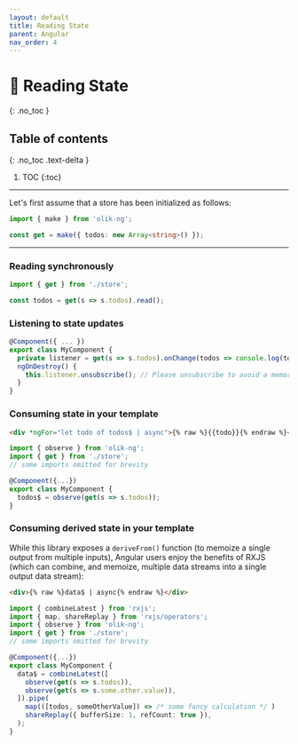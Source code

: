 ```yaml
---
layout: default
title: Reading State
parent: Angular
nav_order: 4
---
```


# 📖 Reading State
{: .no_toc }

## Table of contents
{: .no_toc .text-delta }

1. TOC
{:toc}

---



Let's first assume that a store has been initialized as follows:
```ts
import { make } from 'olik-ng';

const get = make({ todos: new Array<string>() }); 
```
---

### Reading **synchronously**
```ts
import { get } from './store';

const todos = get(s => s.todos).read();
```

### **Listening** to state updates
```ts
@Component({ ... })
export class MyComponent {
  private listener = get(s => s.todos).onChange(todos => console.log(todos));
  ngOnDestroy() {
    this.listener.unsubscribe(); // Please unsubscribe to avoid a memory leak
  }
}
```  

### **Consuming state** in your template
```html
<div *ngFor="let todo of todos$ | async">{% raw %}{{todo}}{% endraw %}</div>
```
```ts
import { observe } from 'olik-ng';
import { get } from './store';
// some imports omitted for brevity

@Component({...})
export class MyComponent {
  todos$ = observe(get(s => s.todos));
}
```

### **Consuming derived state** in your template

While this library exposes a `deriveFrom()` function (to memoize a single output from multiple inputs), Angular users enjoy the benefits of RXJS (which can combine, and memoize, multiple data streams into a single output data stream):

```html
<div>{% raw %}data$ | async{% endraw %}</div>
```
```ts
import { combineLatest } from 'rxjs';
import { map, shareReplay } from 'rxjs/operators';
import { observe } from 'olik-ng';
import { get } from './store';
// some imports omitted for brevity

@Component({...})
export class MyComponent {
  data$ = combineLatest([
    observe(get(s => s.todos)),
    observe(get(s => s.some.other.value)),
  ]).pipe(
    map(([todos, someOtherValue]) => /* some fancy calculation */ )
    shareReplay({ bufferSize: 1, refCount: true }),
  );
}
```
